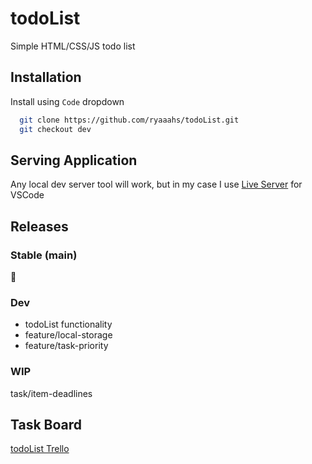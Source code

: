 
# todoList

Simple HTML/CSS/JS todo list

## Installation

Install using `Code` dropdown

```bash
  git clone https://github.com/ryaaahs/todoList.git
  git checkout dev
```

## Serving Application

Any local dev server tool will work,
but in my case I use [Live Server](https://marketplace.visualstudio.com/items?itemName=ritwickdey.LiveServer)
for VSCode
    
## Releases

### Stable (main)
🌵
### Dev 
* todoList functionality
* feature/local-storage
* feature/task-priority

### WIP 
task/item-deadlines


## Task Board
[todoList Trello](https://trello.com/b/Mmdh2OS5/to-do-list)